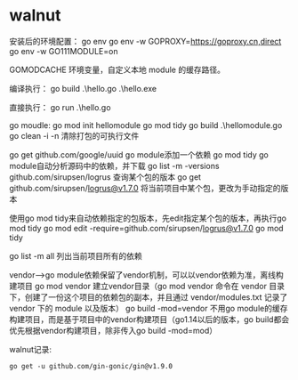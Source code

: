 # walnut

安装后的环境配置：
go env
go env -w GOPROXY=https://goproxy.cn,direct
go env -w GO111MODULE=on

GOMODCACHE 环境变量，自定义本地 module 的缓存路径。

编译执行：
go build .\hello.go
.\hello.exe

直接执行：
go run .\hello.go

go moudle:
go mod init hellomodule
go mod tidy
go build .\hellomodule.go
go clean -i -n 			清除打包的可执行文件

go get github.com/google/uuid	go module添加一个依赖
go mod tidy			go module自动分析源码中的依赖，并下载
go list -m -versions github.com/sirupsen/logrus	查询某个包的版本
go get github.com/sirupsen/logrus@v1.7.0	将当前项目中某个包，更改为手动指定的版本

使用go mod tidy来自动依赖指定的包版本，先edit指定某个包的版本，再执行go mod tidy
go mod edit -require=github.com/sirupsen/logrus@v1.7.0
go mod tidy

go list -m all	列出当前项目所有的依赖

vendor-->go module依赖保留了vendor机制，可以以vendor依赖为准，离线构建项目
go mod vendor	建立vendor目录（go mod vendor 命令在 vendor 目录下，创建了一份这个项目的依赖包的副本，并且通过 vendor/modules.txt 记录了 vendor 下的 module 以及版本）
go build -mod=vendor	不用go module的缓存构建项目，而是基于项目中的vendor构建项目（go1.14以后的版本，go build都会优先根据vendor构建项目，除非传入go build -mod=mod）

walnut记录:

`go get -u github.com/gin-gonic/gin@v1.9.0`
